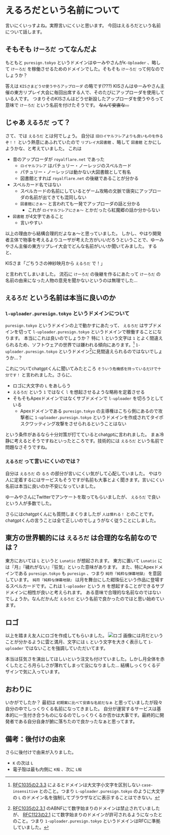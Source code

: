 # えるろだという名前について

言いにくいっすよね。実際言いにくいと思います。
今回はえるろだという名前について話します。

## そもそも `けーろだ` ってなんだよ

もともと `puresign.tokyo` というドメインはゆーみやさんが`K-Uploader` 、略して `けーろだ` を稼働させるためのドメインでした。そもそも `けーろだ` って何なのでしょうか？

答えは `KISさまどうせ使うやろアップローダ` の略です(???)
KISさんはゆーみやさん主催の東方リプレイ大会に毎回出席する人で、そのたびにアップローダを使用している人です。
つまりそのKISさんはどうせ新設したアップローダを使うやろって意味で `けーろだ` という名前を付けたそうです。
~~なんて安直な…~~

## じゃあ `えるろだ` って？

さて、では `えるろだ` とは何でしょう。
自分は `旧ロイヤルフレアよりも良いものを作るぞ！！` という熱意にあふれていたので `リプレイ大図書館` 、略して `図書館` とかにしようかな、と考えていました。
これは

- 昔のアップローダが `royalflare.net` であった
  - `ロイヤルフレア` はパチュリー・ノーレッジのスペルカード
  - パチュリー・ノーレッジは動かない大図書館として有名
  - 図書館とすれば `royalflare.net` の後継であることが分かる
- スペルカード名ではない
  - スペルカードの名前にしているとゲーム攻略の文脈で唐突にアップローダの名前が出てきても混同しない
  - `図書館にさぁ～` と言われても一発でアップローダの話と分かる
    - これが `ロイヤルフレアにさぁ～` とかだったら紅魔郷の話か分からない
- `図書館` が4文字であること
  - 言いやすい

以上の理由から結構合理的だよなぁ～と思っていました。
しかし、やはり開発者主体で物事を考えるよりユーザが考えた方がいいだろうということで、ゆーみやさん主催の東方リプレイ大会でどんな名前がいいか聞いてみました。
すると、

KISさま「ごちうさの神紗映月から `えるろだ` で！」

と言われてしまいました。
流石に `けーろだ` の後継を作るにあたって `けーろだ` の名前の由来になった人物の意見を聞かないというのは無理でした…

## `えるろだ` という名前は本当に良いのか

### `l-uploader.puresign.tokyo` というドメインについて

`puresign.tokyo` というドメインの上で動かすにあたって、 `えるろだ` はサブドメインを切って `l-uploader.puresign.tokyo` というドメインで稼働することになります。
本当にこれは良いのでしょうか？
特に `l` という文字は `1` とよく間違えられるため、ソフトウェアの世界では嫌われる傾向にあります。[^1]
`1-uploader.puresign.tokyo` というドメイン[^2]に見間違えられるのではないでしょうか…？

[^1]: [RFC1035の2.3.3](https://datatracker.ietf.org/doc/html/rfc1035#section-2.3.3) によるとドメインは大文字小文字を区別しない `case-insensitive` とのこと。つまり `L-uploader.puresign.tokyo` のように大文字の `L` のドメイン名を強制してブラウザなどに表示することはできない。

[^2]: [RFC1035の2.3.1](https://datatracker.ietf.org/doc/html/rfc1035#section-2.3.1) のABNFにて数字始まりのドメインは禁止されていましたが、 [RFC1123の2.1](https://datatracker.ietf.org/doc/html/rfc1123#section-2.1) にて数字始まりのドメインが許可されるようになったとのこと。つまり `1-uploader.puresign.tokyo` というドメインはRFCに準拠していました。

これについてchatgptくんに聞いてみたところ `そういう危機感を持っているだけで十分です！` と言われました。さらに、

- ロゴに大文字の `L` をあしらう
- `えるろだ` という `1` ではなく `l` を想起させるような略称を定着させる
- そもそもApexドメインではなくサブドメインで `l-uploader` を切ろうとしている
  - Apexドメインである `puresign.tokyo` の主導権はこちら側にあるので攻撃者に `1-uploader.puresign.tokyo` というドメインを作成されてタイポスクワッティング攻撃をさせられるということはない

という条件があるなら十分対策が打てているとchatgptに言われました。
まぁ冷静に考えるとそうですねといったところです。技術的には `えるろだ` という名前で問題なさそうですね。

### `えるろだ` って言いにくいのでは？
自分は `えるろだ` の `るろ` の部分が言いにくい気がして心配していました。
やはり人に定着するにはサービスもそうですが名前も大事とよく聞きます。言いにくい名前は本当に良いのか不安になっていました。

ゆーみやさんにTwitterでアンケートを取ってもらいましたが、 `えるろだ` で良いという人が多数でした。

さらにはchatgptくんにも質問しまくりましたが `人は慣れる！` とのことです。chatgptくんの言うことは全て正しいのでしょうがなく従うことにしました。

## 東方の世界観的には `えるろだ` は合理的な名前なのでは？

東方においては `L` というと `Lunatic` が想起されます。
東方に置いて `Lunatic` には『月』『穢れがない』『狂気』といった意味があります。
また、特にApexドメインである `puresign.tokyo` も `puresign` 、つまり `純符『純粋な弾幕地獄』` を意図しています。 `純符『純粋な弾幕地獄』` は月を舞台にした紺珠伝という作品に登場するスペルカードです。これは `l-uploader` という `月` を想起することができるサブドメインに相性が良いと考えられます。
ある意味で合理的な名前なのではないでしょうか。なんだかんだ `えるろだ` という名前で良かったのではと思い始めています。

## ロゴ

以上を踏まえ友人にロゴを作成してもらいました。
![ロゴ](/logo.png "ロゴ")
画像には月だということが分かるように雲と満月、文字には `L` という文字を大きく表示して `1-uploader` ではないことを強調していただいてます。

本当は狂気さを演出してほしいという注文も付けていました。しかし月全体を赤くしたところ月らしさが薄れてしまって没になりました…
結構しっくりくるデザインで気に入っています。

## おわりに

いかがでしたか？
最初は `初期案に比べて安直な名前だなぁ` と思っていましたが段々自分の中でしっくりくる名前になってきました。
自分が運営するサービスは基本的に一生付き合うものになるのでしっくりくるか否かは大事です。最終的に開発者である自分自身が腑に落ちたので良かったなぁと思ってます。

## 備考：後付けの由来
さらに後付けで由来が入りました。
- `K` の次は `L`
- 電子殻は最も内側に `K殻` 、次に `L殻`